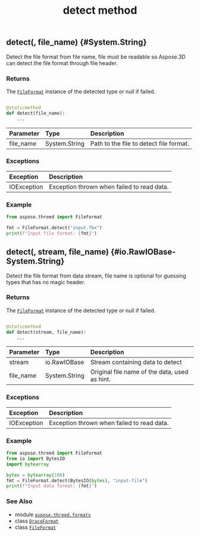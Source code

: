 ﻿---
title: detect method
second_title: Aspose.3D for Python via .NET API References
description: 
type: docs
weight: 50
url: /python-net/aspose.threed.formats/dracoformat/detect/
is_root: false
---

## detect(, file_name) {#System.String}

Detect the file format from file name, file must be readable so Aspose.3D can detect the file format through file header.


### Returns 


The [`FileFormat`](/3d/python-net/aspose.threed/fileformat) instance of the detected type or null if failed.


```python

@staticmethod
def detect(file_name):
    ...
```


| Parameter | Type | Description |
| :- | :- | :- |
| file_name | System.String | Path to the file to detect file format. |
### Exceptions
| Exception | Description |
| :- | :- |
| IOException | Exception thrown when failed to read data. |



### Example 


```python
from aspose.threed import FileFormat

fmt = FileFormat.detect("input.fbx")
print(f"Input file format: {fmt}")

```


## detect(, stream, file_name) {#io.RawIOBase-System.String}

Detect the file format from data stream, file name is optional for guessing types that has no magic header.


### Returns 


The [`FileFormat`](/3d/python-net/aspose.threed/fileformat) instance of the detected type or null if failed.


```python

@staticmethod
def detect(stream, file_name):
    ...
```


| Parameter | Type | Description |
| :- | :- | :- |
| stream | io.RawIOBase | Stream containing data to detect |
| file_name | System.String | Original file name of the data, used as hint. |
### Exceptions
| Exception | Description |
| :- | :- |
| IOException | Exception thrown when failed to read data. |



### Example 


```python
from aspose.threed import FileFormat
from io import BytesIO
import bytearray

bytes = bytearray(100)
fmt = FileFormat.detect(BytesIO(bytes), "input-file")
print(f"Input data format: {fmt}")

```



### See Also
* module [`aspose.threed.formats`](../../)
* class [`DracoFormat`](/3d/python-net/aspose.threed.formats/dracoformat)
* class [`FileFormat`](/3d/python-net/aspose.threed/fileformat)
